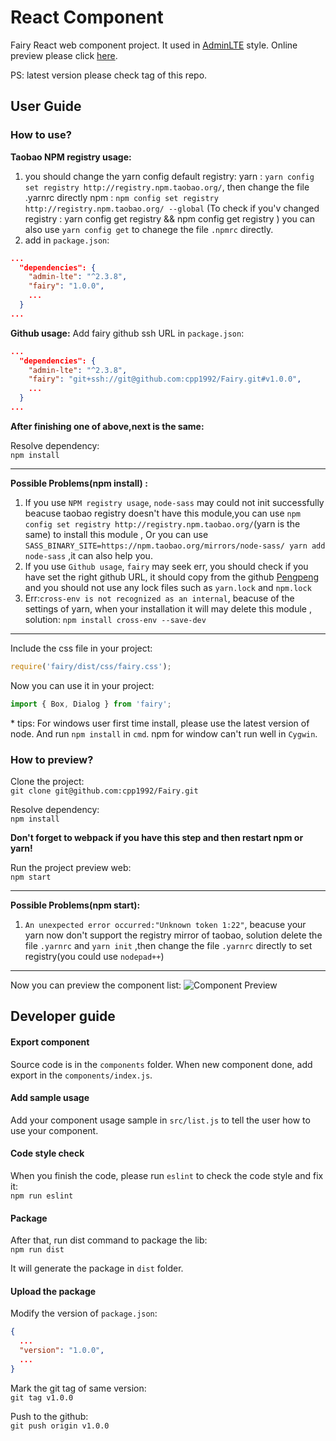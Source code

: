 # React Component
Fairy React web component project.
It used in [AdminLTE](https://almsaeedstudio.com/themes/AdminLTE/index.html) style.
Online preview please click [here](https://cpp1992.github.io/fairy/).

PS: latest version please check tag of this repo.

## User Guide
### How to use?


**Taobao NPM registry usage:**

1. you should change the yarn config default registry:
      yarn : `yarn config set registry http://registry.npm.taobao.org/`, then change the file .yarnrc directly
      npm : `npm config set registry http://registry.npm.taobao.org/ --global`
  (To check if you'v changed registry : yarn config get registry &&  npm config get registry )
   you can also use `yarn config get` to chanege the file `.npmrc`  directly.
2. add in `package.json`:
```json
...
  "dependencies": {
    "admin-lte": "^2.3.8",
    "fairy": "1.0.0",
    ...
  }
...
```

**Github usage:**
Add fairy github ssh URL  in `package.json`:
```json
...
  "dependencies": {
    "admin-lte": "^2.3.8",
    "fairy": "git+ssh://git@github.com:cpp1992/Fairy.git#v1.0.0",
    ...
  }
...
```

**After finishing one of above,next is the same:**

Resolve dependency:  
```npm install```


----------


**Possible Problems(npm install) :**

 1. If you use `NPM registry usage`,  `node-sass` may could not init successfully beacuse taobao registry doesn't have this module,you can use `npm config set registry http://registry.npm.taobao.org/`(yarn is the same) to install this module , Or you can use `SASS_BINARY_SITE=https://npm.taobao.org/mirrors/node-sass/ yarn add node-sass` ,it can also help you.
 2. If you use `Github usage`, `fairy` may seek err, you should check if you have set the right github URL, it should copy from the github [Pengpeng][1] and  you should not use any lock files such as `yarn.lock` and `npm.lock`
 3. Err:`cross-env is not recognized as an internal`, beacuse of the settings of yarn, when your installation it will may delete this module , solution: `npm install cross-env --save-dev`


----------


Include the css file in your project:
```javascript
require('fairy/dist/css/fairy.css');
```

Now you can use it in your project:  
```javascript
import { Box, Dialog } from 'fairy';
```

\* tips: For windows user first time install, please use the latest version of node.
And run ```npm install``` in `cmd`.
npm for window can't run well in `Cygwin`.

### How to preview?
Clone the project:  
```git clone git@github.com:cpp1992/Fairy.git```

Resolve dependency:  
```npm install```




**Don't forget to webpack if you have this step and then restart npm or yarn!**

Run the project preview web:  
```npm start```


----------


**Possible Problems(npm start):**
 1. `An unexpected error occurred:"Unknown token 1:22"`, beacuse your yarn now don't support the registry mirror of taobao, solution delete the file `.yarnrc` and `yarn init` ,then change the file `.yarnrc` directly to set registry(you could use `nodepad++`)


----------


Now you can preview the component list:
![Component Preview](res/preview.png)

## Developer guide
#### Export component
Source code is in the `components` folder.
When new component done, add export in the `components/index.js`.

#### Add sample usage
Add your component usage sample in `src/list.js` to tell the user how to use your component.

#### Code style check
When you finish the code, please run `eslint` to check the code style and fix it:  
```npm run eslint```

#### Package
After that, run dist command to package the lib:  
```npm run dist```

It will generate the package in `dist` folder.

#### Upload the package
Modify the version of `package.json`:
```json
{
  ...
  "version": "1.0.0",
  ...
}
```

Mark the git tag of same version:  
```git tag v1.0.0```

Push to the github:  
```git push origin v1.0.0```


  [1]: https://github.com/cpp1992/Fairy
